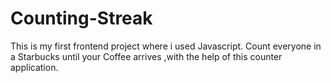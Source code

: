 # Counting-Streak

This is my first frontend project where i used Javascript.
Count everyone in a Starbucks until your Coffee arrives ,with the help of this counter application.
